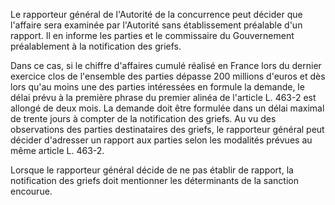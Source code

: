 Le rapporteur général de l'Autorité de la concurrence peut décider que l'affaire sera examinée par l'Autorité sans établissement préalable d'un rapport. Il en informe les parties et le commissaire du Gouvernement préalablement à la notification des griefs.

Dans ce cas, si le chiffre d'affaires cumulé réalisé en France lors du dernier exercice clos de l'ensemble des parties dépasse 200 millions d'euros et dès lors qu'au moins une des parties intéressées en formule la demande, le délai prévu à la première phrase du premier alinéa de l'article L. 463-2 est allongé de deux mois. La demande doit être formulée dans un délai maximal de trente jours à compter de la notification des griefs. Au vu des observations des parties destinataires des griefs, le rapporteur général peut décider d'adresser un rapport aux parties selon les modalités prévues au même article L. 463-2.

Lorsque le rapporteur général décide de ne pas établir de rapport, la notification des griefs doit mentionner les déterminants de la sanction encourue.
